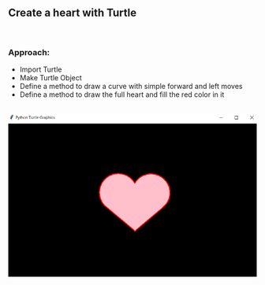 ## Create a heart with Turtle

<br />

### Approach:

* Import Turtle
* Make Turtle Object
* Define a method to draw a curve with simple forward and left moves
* Define a method to draw the full heart and fill the red color in it

<br />

<img src="image.png"  align="center" />
